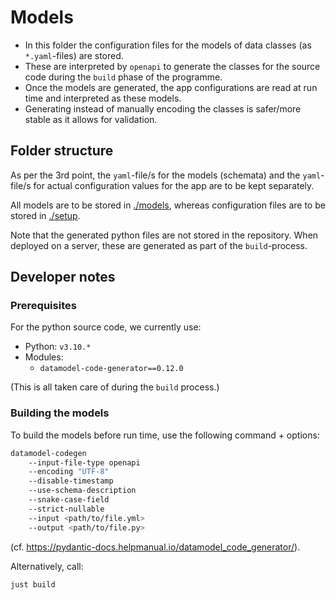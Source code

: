 #  Models #

- In this folder the configuration files for the models of data classes (as `*.yaml`-files) are stored.
- These are interpreted by `openapi` to generate the classes for the source code during the `build` phase of the programme.
- Once the models are generated, the app configurations are read at run time and interpreted as these models.
- Generating instead of manually encoding the classes is safer/more stable as it allows for validation.

## Folder structure ##

As per the 3rd point, the `yaml`-file/s for the models (schemata)
and the `yaml`-file/s for actual configuration values for the app
are to be kept separately.

All models are to be stored in [./models](../models/),
whereas configuration files are to be stored in [./setup](../setup/).

Note that the generated python files are not stored in the repository.
When deployed on a server, these are generated as part of the `build`-process.

## Developer notes ##

### Prerequisites ###

For the python source code, we currently use:

- Python: `v3.10.*`
- Modules:
  - `datamodel-code-generator==0.12.0`

(This is all taken care of during the `build` process.)

### Building the models ###

To build the models before run time, use the following command + options:
```bash
datamodel-codegen
    --input-file-type openapi
    --encoding "UTF-8"
    --disable-timestamp
    --use-schema-description
    --snake-case-field
    --strict-nullable
    --input <path/to/file.yml>
    --output <path/to/file.py>
```
(cf. https://pydantic-docs.helpmanual.io/datamodel_code_generator/).

Alternatively, call:
```
just build
```
